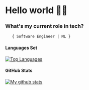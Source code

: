 <h1>Hello world 👋🏾</h1>
    
<!--<h1>Welcome To JESUS' Profile</h1>-->



###   **What's my current role in tech?** </h2>
       { Software Engineer | ML } 

<!--###   **Intern, @<a href="https://github.com/Nithub-Unilag/">NITHUB</a>.** </h2> -->
<!-- #### Follow JESUS via;
<a href="https://github.com/JesusOfLagos"><img src="images/github.png" width="60" /></a>
<a href="https://www.instagram.com/akanlejesus/"><img src="images/ig.png" width="60" /></a>
<a href="https://mainstack.me/jesusoflagos/"><img src="mainstack.svg" width="60" /></a>



<!-- #### Connect with JESUS via; 
<a href="https://www.linkedin.com/in/jesusoflagos/"><img src="images/linkedin.png" width="60" /></a>
<a href="https://twitter.com/forjesusoflagos"><img src="images/twitter.png" width="60" /></a>
<a href="https://facebook.com/akanlejesus"><img src="facebook.jpg" width="75" /></a>


<img align="right" alt="Coding" width="370" src="https://miro.medium.com/max/680/0*7Q3yvSIv_t0ioJ-Z.gif"/>

<!-- #### About
Here are some basic things to know about Jesus👳‍♂;

- 🔭 I’m currently working on my Content Management skills,
- 🌱 I’m currently exploring Fullstack Web Development,
- 💬 Ask me about anything🌚,
- 📫 How to reach me: Email: jesuswrites20043@gmail.com, Phone: +234 913 216 4480,
- ⚡ Fun fact: I dislike Gaming.

<!-- #### My Core Languages
<code><img src="images/html.jpg" width="60" title="HTML" /></code>
<code><img src="images/css.jpg" width="60" title="CSS" /></code>
<code><img src="images/sass.jpg" width="60" title="SASS" /></code>
<code><img src="images/javascript.png" width="60" title="JavaScript" /></code>
<code><img src="images/python.png" width="60" title="Python" /></code>
<code><img src="images/dart.png" width="65" title="Dart" /></code> -->


#### Languages Set

<a href="https://github.com/dotandev" align="left"><img src="https://github-readme-stats.vercel.app/api/top-langs/?username=dotandev&langs_count=30&title_color=0891b2&text_color=ffffff&icon_color=0891b2&bg_color=1c1917&hide_border=true&locale=en&custom_title=Top%20%Languages" alt="Top Languages" /></a> 

#### GitHub Stats

[![My github stats](https://github-readme-stats.vercel.app/api?username=dotandev&show_icons=true&theme=nightowl&include_all_commits=true&show=reviews,prs_merged,prs_merged_percentage)](https://github.com/anuraghazra/github-readme-stats) 



<!-- #### Frameworks/Libraries I Use
<!-- <code><img src="images/B.png" width="70" title="Bootstrap" /></code>  
<!-- <code><img src="images/json.png" width="70" title="JSON" /></code>
<!-- <code><img src="images/express.png" width="65" title="Express" /></code>
<!-- <code><img src="images/flutter.png" width="65" title="Flutter" /></code>

<!-- #### Tools I Use
<!-- <code><img src="images/visualstudio.svg" width="60" title="Visual Studio Code" /></code>
<!-- <code><img src="images/github.jpg" width="60" title="GitHub" /></code>
<!-- <code><img src="images/git.jpg" width="60" title="Git" /></code>
<!-- <code><img src="images/android-studio.png" width="60" title="Android Studio" /></code>
<!-- <code><img src="images/power.png" width="80" title="Powershell" /></code> -->
<!-- <code><img src="images/command.png" width="70" title="Commandprompt" /></code>
<!-- <code><img src="images/R.png" width="50" title="NodeJS" /></code>
<!-- <code><img src="Mongo PNG.jpeg" width="150" title="MongoDB" /></code>-->

             
             
<!--       
#### Lifestyle
![pc](https://user-images.githubusercontent.com/105937740/186015907-bd8b7db8-f875-454b-bf1a-36177129aa42.gif)  -->

